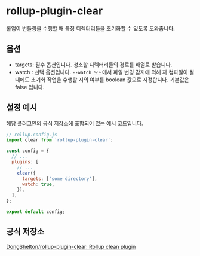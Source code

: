 # rollup-plugin-clear

롤업이 번들링을 수행할 때 특정 디렉터리들을 초기화할 수 있도록 도와줍니다.

## 옵션

- targets: 필수 옵션입니다. 청소할 디렉터리들의 경로를 배열로 받습니다.
- watch : 선택 옵션입니다. `--watch 모드`에서 파일 변경 감지에 의해 재 컴파일이 될 때에도 초기화 작업을 수행할 지의 여부를 boolean 값으로 지정합니다. 기본값은 false 입니다.

## 설정 예시

해당 플러그인의 공식 저장소에 포함되어 있는 예시 코드입니다.

```js
// rollup.config.js
import clear from 'rollup-plugin-clear';

const config = {
  // ...
  plugins: [
    // ...
    clear({
      targets: ['some directory'],
      watch: true,
    }),
  ],
};

export default config;
```

## 공식 저장소

[DongShelton/rollup-plugin-clear: Rollup clean plugin](https://github.com/DongShelton/rollup-plugin-clear)
